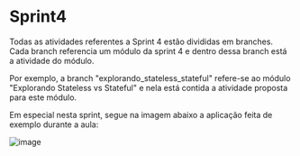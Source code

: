 # Sprint4
Todas as atividades referentes a Sprint 4 estão divididas em branches. Cada branch referencia um módulo da sprint 4 e dentro dessa branch está a atividade do módulo.

Por exemplo, a branch "explorando_stateless_stateful" refere-se ao módulo "Explorando Stateless vs Stateful" e nela está contida a atividade proposta para este módulo. 

Em especial nesta sprint, segue na imagem abaixo a aplicação feita de exemplo durante a aula:

![image](https://github.com/user-attachments/assets/2afa5366-b1ca-47f2-bd5c-c0a6efaba7b3)
